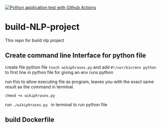 [![Python application test with Github Actions](https://github.com/ThanatPay/build-NLP-project/actions/workflows/main.yml/badge.svg)](https://github.com/ThanatPay/build-NLP-project/actions/workflows/main.yml)
# build-NLP-project
This repo for build nlp project

## Create command line Interface for python file
create file python file `touch wikiphrases.py` and add `#!/usr/bin/env python` to first line in python file for giving an env runs python

run this to allow executing file as program, leaves you with the exact same result as the command in terminal.
```
chmod +x wikiphrases.py
```
run `./wikiphrases.py ` in terminal to run python file

## build Dockerfile